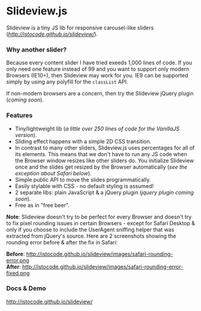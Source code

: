 Slideview.js
=========

Slideview is a tiny JS lib for responsive carousel-like sliders (_<http://istocode.github.io/slideview/>_).

### Why another slider?
Because every content slider I have tried exeeds 1,000 lines of code. If you only need one feature instead of 99 and you want to support only modern Browsers (IE10+), then Slideview may work for you. IE9 can be supported simply by using any polyfill for the `classList` API.

If non-modern browsers are a concern, then try the Slideview jQuery plugin (_coming soon_).


### Features
* Tiny/lightweight lib (_a little over 250 lines of code for the VanillaJS version_).
* Sliding effect happens with a simple 2D CSS transition.
* In contrast to many other sliders, Slideview.js uses percentages for all of its elements. This means that we don't have to run any JS code when the Browser window resizes like other sliders do. You initialize Slideview once and the slides get resized by the Browser automatically (_see the exception about Safari below_).
* Simple public API to move the slides programmatically.
* Easily stylable with CSS - no default styling is assumed!
* 2 separate libs: plain JavaScript & a jQuery plugin (_jquery plugin coming soon_).
* Free as in "free beer".


**Note**: Slideview doesn't try to be perfect for every Browser and doesn't try to fix pixel rounding issues in certain Browsers - except for Safari Desktop & only if you choose to include the UserAgent sniffing helper that was extracted from jQuery's source. Here are 2 screenshots showing the rounding error before & after the fix in Safari:

**Before**: <http://istocode.github.io/slideview/images/safari-rounding-error.png> <br>
**After**: <http://istocode.github.io/slideview/images/safari-rounding-error-fixed.png>


### Docs & Demo

<http://istocode.github.io/slideview/>
